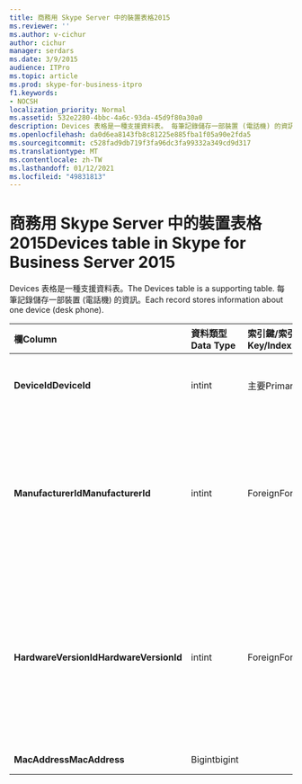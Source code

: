 ```yaml
---
title: 商務用 Skype Server 中的裝置表格2015
ms.reviewer: ''
ms.author: v-cichur
author: cichur
manager: serdars
ms.date: 3/9/2015
audience: ITPro
ms.topic: article
ms.prod: skype-for-business-itpro
f1.keywords:
- NOCSH
localization_priority: Normal
ms.assetid: 532e2280-4bbc-4a6c-93da-45d9f80a30a0
description: Devices 表格是一種支援資料表。 每筆記錄儲存一部裝置 (電話機) 的資訊。
ms.openlocfilehash: da0d6ea8143fb8c81225e885fba1f05a90e2fda5
ms.sourcegitcommit: c528fad9db719f3fa96dc3fa99332a349cd9d317
ms.translationtype: MT
ms.contentlocale: zh-TW
ms.lasthandoff: 01/12/2021
ms.locfileid: "49831813"
---
```

# <a name="devices-table-in-skype-for-business-server-2015"></a><span data-ttu-id="aa240-104">商務用 Skype Server 中的裝置表格2015</span><span class="sxs-lookup"><span data-stu-id="aa240-104">Devices table in Skype for Business Server 2015</span></span>
 
<span data-ttu-id="aa240-105">Devices 表格是一種支援資料表。</span><span class="sxs-lookup"><span data-stu-id="aa240-105">The Devices table is a supporting table.</span></span> <span data-ttu-id="aa240-106">每筆記錄儲存一部裝置 (電話機) 的資訊。</span><span class="sxs-lookup"><span data-stu-id="aa240-106">Each record stores information about one device (desk phone).</span></span>
  
|<span data-ttu-id="aa240-107">**欄**</span><span class="sxs-lookup"><span data-stu-id="aa240-107">**Column**</span></span>|<span data-ttu-id="aa240-108">**資料類型**</span><span class="sxs-lookup"><span data-stu-id="aa240-108">**Data Type**</span></span>|<span data-ttu-id="aa240-109">**索引鍵/索引**</span><span class="sxs-lookup"><span data-stu-id="aa240-109">**Key/Index**</span></span>|<span data-ttu-id="aa240-110">**詳細資料**</span><span class="sxs-lookup"><span data-stu-id="aa240-110">**Details**</span></span>|
|:-----|:-----|:-----|:-----|
|<span data-ttu-id="aa240-111">**DeviceId**</span><span class="sxs-lookup"><span data-stu-id="aa240-111">**DeviceId**</span></span> <br/> |<span data-ttu-id="aa240-112">int</span><span class="sxs-lookup"><span data-stu-id="aa240-112">int</span></span>  <br/> |<span data-ttu-id="aa240-113">主要</span><span class="sxs-lookup"><span data-stu-id="aa240-113">Primary</span></span>  <br/> |<span data-ttu-id="aa240-114">用於識別此硬體版本的唯一號碼。</span><span class="sxs-lookup"><span data-stu-id="aa240-114">Unique number identifying this hardware version.</span></span>  <br/> |
|<span data-ttu-id="aa240-115">**ManufacturerId**</span><span class="sxs-lookup"><span data-stu-id="aa240-115">**ManufacturerId**</span></span> <br/> |<span data-ttu-id="aa240-116">int</span><span class="sxs-lookup"><span data-stu-id="aa240-116">int</span></span>  <br/> |<span data-ttu-id="aa240-117">Foreign</span><span class="sxs-lookup"><span data-stu-id="aa240-117">Foreign</span></span>  <br/> |<span data-ttu-id="aa240-118">此裝置的製造商。</span><span class="sxs-lookup"><span data-stu-id="aa240-118">Manufacturer of this device.</span></span> <span data-ttu-id="aa240-119">如需詳細資訊，請參閱 [商務用 Skype Server 2015 中的製造商表格](manufacturers.md) 。</span><span class="sxs-lookup"><span data-stu-id="aa240-119">See the [Manufacturers table in Skype for Business Server 2015](manufacturers.md) for more information.</span></span> <br/> |
|<span data-ttu-id="aa240-120">**HardwareVersionId**</span><span class="sxs-lookup"><span data-stu-id="aa240-120">**HardwareVersionId**</span></span> <br/> |<span data-ttu-id="aa240-121">int</span><span class="sxs-lookup"><span data-stu-id="aa240-121">int</span></span>  <br/> |<span data-ttu-id="aa240-122">Foreign</span><span class="sxs-lookup"><span data-stu-id="aa240-122">Foreign</span></span>  <br/> |<span data-ttu-id="aa240-123">此裝置的硬體版本。</span><span class="sxs-lookup"><span data-stu-id="aa240-123">Hardware version of this device.</span></span> <span data-ttu-id="aa240-124">如需詳細資訊，請參閱 [商務用 Skype Server 2015 中的 HardwareVersions 表格](hardwareversions.md) 。</span><span class="sxs-lookup"><span data-stu-id="aa240-124">See the [HardwareVersions table in Skype for Business Server 2015](hardwareversions.md) for more information.</span></span> <br/> |
|<span data-ttu-id="aa240-125">**MacAddress**</span><span class="sxs-lookup"><span data-stu-id="aa240-125">**MacAddress**</span></span> <br/> |<span data-ttu-id="aa240-126">Bigint</span><span class="sxs-lookup"><span data-stu-id="aa240-126">bigint</span></span>  <br/> ||<span data-ttu-id="aa240-127">MAC 位址</span><span class="sxs-lookup"><span data-stu-id="aa240-127">MAC Address</span></span>  <br/> |
   

